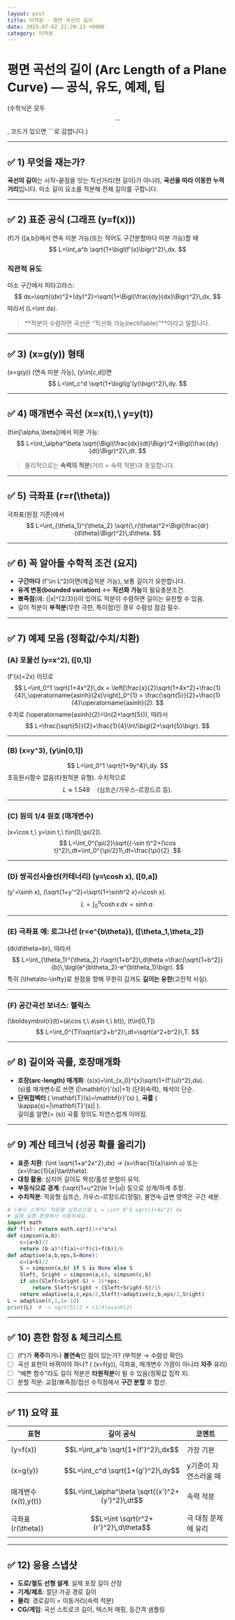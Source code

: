 ```yaml
---
layout: post
title: 미적분 - 평면 곡선의 길이
date: 2025-07-02 21:20:23 +0900
category: 미적분
---
```

# 평면 곡선의 길이 (Arc Length of a Plane Curve) — 공식, 유도, 예제, 팁

(수학식은 모두 $$\cdots$$, 코드가 있으면 ```로 감쌉니다.)

---

## ✅ 1) 무엇을 재는가?
**곡선의 길이**는 시작–끝점을 잇는 직선거리(현 길이)가 아니라, **곡선을 따라 이동한 누적 거리**입니다. 미소 길이 요소를 적분해 전체 길이를 구합니다.

---

## ✅ 2) 표준 공식 (그래프 \(y=f(x)\))
\(f\)가 \([a,b]\)에서 연속 미분 가능(또는 적어도 구간분할마다 미분 가능)할 때
$$
L=\int_a^b \sqrt{1+\bigl(f'(x)\bigr)^2}\,dx.
$$

### 직관적 유도
미소 구간에서 피타고라스:
$$
ds=\sqrt{(dx)^2+(dy)^2}=\sqrt{1+\Bigl(\frac{dy}{dx}\Bigr)^2}\,dx,
$$
따라서 \(L=\int ds\).

> **적분이 수렴하면 곡선은 “직선화 가능(rectifiable)”**이라고 말합니다.

---

## ✅ 3) \(x=g(y)\) 형태
\(x=g(y)\) (연속 미분 가능), \(y\in[c,d]\)면
$$
L=\int_c^d \sqrt{1+\bigl(g'(y)\bigr)^2}\,dy.
$$

---

## ✅ 4) 매개변수 곡선 \(x=x(t),\ y=y(t)\)
\(t\in[\alpha,\beta]\)에서 미분 가능:
$$
L=\int_\alpha^\beta \sqrt{\Bigl(\frac{dx}{dt}\Bigr)^2+\Bigl(\frac{dy}{dt}\Bigr)^2}\,dt.
$$
> 물리적으로는 **속력의 적분**(거리 = 속력 적분)과 동일합니다.

---

## ✅ 5) 극좌표 \(r=r(\theta)\)
극좌표(원점 기준)에서
$$
L=\int_{\theta_1}^{\theta_2} \sqrt{\,r(\theta)^2+\Bigl(\frac{dr}{d\theta}\Bigr)^2}\,d\theta.
$$

---

## ✅ 6) 꼭 알아둘 수학적 조건 (요지)
- **구간마다** \(f'\in L^2\)이면(제곱적분 가능), 보통 길이가 유한합니다.
- **유계 변동(bounded variation)** ↔ **직선화 가능**의 필요충분조건.
- **뾰족점**(예: \(|x|^{2/3}\))이 있어도 적분이 수렴하면 길이는 유한할 수 있음.
- 길이 적분이 **부적분**(무한 극한, 특이점)인 경우 수렴성 점검 필수.

---

## ✅ 7) 예제 모음 (정확값/수치/치환)

### (A) 포물선 \(y=x^2\), \([0,1]\)
\(f'(x)=2x\) 이므로
$$
L=\int_0^1 \sqrt{1+4x^2}\,dx
= \left[\frac{x}{2}\sqrt{1+4x^2}+\frac{1}{4}\,\operatorname{asinh}(2x)\right]_0^{1}
= \frac{\sqrt{5}}{2}+\frac{1}{4}\operatorname{asinh}(2).
$$
수치로 \(\operatorname{asinh}(2)=\ln(2+\sqrt{5})\), 따라서
$$
L=\frac{\sqrt{5}}{2}+\frac{1}{4}\ln\!\bigl(2+\sqrt{5}\bigr).
$$

---

### (B) \(x=y^3\), \(y\in[0,1]\)
$$
L=\int_0^1 \sqrt{1+9y^4}\,dy.
$$
초등원시함수 없음(타원적분 유형). 수치적으로
$$
L\approx 1.548\quad(\text{심프슨/가우스–르장드르 등}).
$$

---

### (C) 원의 1/4 원호 (매개변수)
\(x=\cos t,\ y=\sin t,\ t\in[0,\pi/2]\).
$$
L=\int_0^{\pi/2}\sqrt{(-\sin t)^2+(\cos t)^2}\,dt=\int_0^{\pi/2}1\,dt=\frac{\pi}{2}.
$$

---

### (D) 쌍곡선사슬선(카테너리) \(y=\cosh x\), \([0,a]\)
\(y'=\sinh x\), \(\sqrt{1+y'^2}=\sqrt{1+\sinh^2 x}=\cosh x\).
$$
L=\int_0^a \cosh x\,dx=\sinh a.
$$

---

### (E) 극좌표 예: 로그나선 \(r=e^{b\theta}\), \([\theta_1,\theta_2]\)
\(dr/d\theta=br\), 따라서
$$
L=\int_{\theta_1}^{\theta_2} r\sqrt{1+b^2}\,d\theta
=\frac{\sqrt{1+b^2}}{b}\,\bigl(e^{b\theta_2}-e^{b\theta_1}\bigr).
$$
특히 \(\theta\to-\infty\)로 원점을 향해 무한히 감겨도 **길이는 유한**(고전적 사실).

---

### (F) 공간곡선 보너스: 헬릭스
\(\boldsymbol{r}(t)=(a\cos t,\ a\sin t,\ bt)\), \(t\in[0,T]\)
$$
L=\int_0^{T}\sqrt{a^2+b^2}\,dt=\sqrt{a^2+b^2}\,T.
$$

---

## ✅ 8) 길이와 곡률, 호장매개화
- **호장(arc-length) 매개화**: \(s(x)=\int_{x_0}^{x}\sqrt{1+(f'(u))^2}\,du\).  
  \(s\)를 매개변수로 쓰면 \(|\mathbf{r}'(s)|=1\) (단위속력), 해석이 단순.
- **단위접벡터** \( \mathbf{T}(s)=\mathbf{r}'(s) \), **곡률** \( \kappa(s)=\|\mathbf{T}'(s)\| \).  
  길이를 알면(= \(s\)) 곡률 정의도 자연스럽게 이어짐.

---

## ✅ 9) 계산 테크닉 (성공 확률 올리기)
- **표준 치환**: \(\int \sqrt{1+a^2x^2}\,dx\) → \(x=\frac{1}{a}\sinh u\) 또는 \(x=\frac{1}{a}\tan\theta\).
- **대칭 활용**: 심지어 길이도 짝성/홀성 분할이 유익.
- **부등식으로 경계**: \(\sqrt{1+u^2}\le 1+|u|\) 등으로 상계/하계 추정.
- **수치적분**: 적응형 심프슨, 가우스–르장드르(정밀), 불연속·급변 영역은 구간 세분.

```python
# (예시 스케치) 적응형 심프슨으로 L = \int_0^1 sqrt(1+4x^2) dx
# 실제 실행 환경에서 사용하세요.
import math
def f(x): return math.sqrt(1+4*x*x)
def simpson(a,b): 
    c=(a+b)/2
    return (b-a)*(f(a)+4*f(c)+f(b))/6
def adaptive(a,b,eps,S=None):
    c=(a+b)/2
    S = simpson(a,b) if S is None else S
    Sleft, Sright = simpson(a,c), simpson(c,b)
    if abs(Sleft+Sright-S) < 15*eps:
        return Sleft+Sright + (Sleft+Sright-S)/15
    return adaptive(a,c,eps/2,Sleft)+adaptive(c,b,eps/2,Sright)
L = adaptive(0,1,1e-10)
print(L)  # -> sqrt(5)/2 + (1/4)asinh(2)
```

---

## ✅ 10) 흔한 함정 & 체크리스트
- [ ] \(f'\)가 **폭주**하거나 **불연속**인 점이 있는가? (부적분 → 수렴성 확인)
- [ ] 곡선 표현이 바뀌어야 하나? ( \(x=f(y)\), 극좌표, 매개변수 가끔이 아니라 **자주** 유리)
- [ ] “예쁜 함수”라도 길이 적분은 **타원적분**이 될 수 있음(정확값 집착 X).
- [ ] 분할 적분: 교점/뾰족점/접선 수직점에서 **구간 분할** 후 합산.

---

## ✅ 11) 요약 표

| 표현 | 길이 공식 | 코멘트 |
|---|---|---|
| \(y=f(x)\) | $$L=\int_a^b \sqrt{1+(f')^2}\,dx$$ | 가장 기본 |
| \(x=g(y)\) | $$L=\int_c^d \sqrt{1+(g')^2}\,dy$$ | y기준이 자연스러울 때 |
| 매개변수 \(x(t),y(t)\) | $$L=\int_\alpha^\beta \sqrt{(x')^2+(y')^2}\,dt$$ | 속력 적분 |
| 극좌표 \(r(\theta)\) | $$L=\int \sqrt{r^2+(r')^2}\,d\theta$$ | 극 대칭 문제에 유리 |

---

## ✅ 12) 응용 스냅샷
- **도로/철도 선형 설계**: 실제 포장 길이 산정
- **기계/제조**: 절단·가공 경로 길이
- **물리**: 경로길이 = 이동거리(속력 적분)
- **CG/게임**: 곡선 스트로크 길이, 텍스처 매핑, 등간격 샘플링